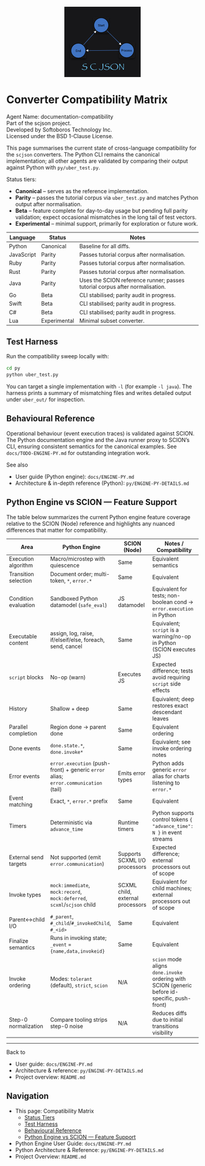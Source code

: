 <p align="center"><img src="../scjson.png" alt="scjson logo" width="200"/></p>

# Converter Compatibility Matrix

Agent Name: documentation-compatibility  
Part of the scjson project.  
Developed by Softoboros Technology Inc.  
Licensed under the BSD 1-Clause License.

This page summarises the current state of cross-language compatibility for the
`scjson` converters. The Python CLI remains the canonical implementation; all
other agents are validated by comparing their output against Python with
`py/uber_test.py`.

Status tiers:

- **Canonical** – serves as the reference implementation.
- **Parity** – passes the tutorial corpus via `uber_test.py` and matches Python
  output after normalisation.
- **Beta** – feature complete for day-to-day usage but pending full parity
  validation; expect occasional mismatches in the long tail of test vectors.
- **Experimental** – minimal support, primarily for exploration or future work.

| Language | Status | Notes |
|----------|--------|-------|
| Python | Canonical | Baseline for all diffs. |
| JavaScript | Parity | Passes tutorial corpus after normalisation. |
| Ruby | Parity | Passes tutorial corpus after normalisation. |
| Rust | Parity | Passes tutorial corpus after normalisation. |
| Java | Parity | Uses the SCION reference runner; passes tutorial corpus after normalisation. |
| Go | Beta | CLI stabilised; parity audit in progress. |
| Swift | Beta | CLI stabilised; parity audit in progress. |
| C# | Beta | CLI stabilised; parity audit in progress. |
| Lua | Experimental | Minimal subset converter. |

## Test Harness

Run the compatibility sweep locally with:

```bash
cd py
python uber_test.py
```

You can target a single implementation with `-l` (for example `-l java`). The
harness prints a summary of mismatching files and writes detailed output under
`uber_out/` for inspection.

## Behavioural Reference

Operational behaviour (event execution traces) is validated against SCION. The
Python documentation engine and the Java runner proxy to SCION’s CLI, ensuring
consistent semantics for the canonical examples. See `docs/TODO-ENGINE-PY.md`
for outstanding integration work.

See also
- User guide (Python engine): `docs/ENGINE-PY.md`
- Architecture & in-depth reference (Python): `py/ENGINE-PY-DETAILS.md`

## Python Engine vs SCION — Feature Support

The table below summarizes the current Python engine feature coverage relative to the SCION (Node) reference and highlights any nuanced differences that matter for compatibility.

| Area | Python Engine | SCION (Node) | Notes / Compatibility |
|------|---------------|--------------|-----------------------|
| Execution algorithm | Macro/microstep with quiescence | Same | Equivalent semantics |
| Transition selection | Document order; multi-token, `*`, `error.*` | Same | Equivalent |
| Condition evaluation | Sandboxed Python datamodel (`safe_eval`) | JS datamodel | Equivalent for tests; non-boolean cond → `error.execution` in Python |
| Executable content | assign, log, raise, if/elseif/else, foreach, send, cancel | Same | Equivalent; `script` is a warning/no-op in Python (SCION executes JS) |
| `script` blocks | No-op (warn) | Executes JS | Expected difference; tests avoid requiring `script` side effects |
| History | Shallow + deep | Same | Equivalent; deep restores exact descendant leaves |
| Parallel completion | Region done → parent done | Same | Equivalent ordering |
| Done events | `done.state.*`, `done.invoke*` | Same | Equivalent; see invoke ordering notes |
| Error events | `error.execution` (push-front) + generic `error` alias; `error.communication` (tail) | Emits error types | Python adds generic `error` alias for charts listening to `error.*` |
| Event matching | Exact, `*`, `error.*` prefix | Same | Equivalent |
| Timers | Deterministic via `advance_time` | Runtime timers | Python supports control tokens `{ "advance_time": N }` in event streams |
| External send targets | Not supported (emit `error.communication`) | Supports SCXML I/O processors | Expected difference; external processors out of scope |
| Invoke types | `mock:immediate`, `mock:record`, `mock:deferred`, `scxml`/`scjson` child | SCXML child, external processors | Equivalent for child machines; external processors out of scope |
| Parent↔child I/O | `#_parent`, `#_child`/`#_invokedChild`, `#_<id>` | Same | Equivalent |
| Finalize semantics | Runs in invoking state; `_event` = `{name,data,invokeid}` | Same | Equivalent |
| Invoke ordering | Modes: `tolerant` (default), `strict`, `scion` | N/A | `scion` mode aligns `done.invoke` ordering with SCION (generic before id-specific, push-front) |
| Step-0 normalization | Compare tooling strips step-0 noise | N/A | Reduces diffs due to initial transitions visibility |

---

Back to
- User guide: `docs/ENGINE-PY.md`
- Architecture & reference: `py/ENGINE-PY-DETAILS.md`
- Project overview: `README.md`
## Navigation

- This page: Compatibility Matrix
  - [Status Tiers](#status-tiers)
  - [Test Harness](#test-harness)
  - [Behavioural Reference](#behavioural-reference)
  - [Python Engine vs SCION — Feature Support](#python-engine-vs-scion--feature-support)
- Python Engine User Guide: `docs/ENGINE-PY.md`
- Python Architecture & Reference: `py/ENGINE-PY-DETAILS.md`
- Project Overview: `README.md`
